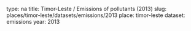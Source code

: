 type: na
title: Timor-Leste / Emissions of pollutants (2013)
slug: places/timor-leste/datasets/emissions/2013
place: timor-leste
dataset: emissions
year: 2013
